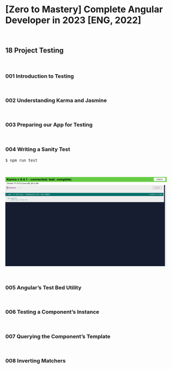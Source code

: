 # [Zero to Mastery] Complete Angular Developer in 2023 [ENG, 2022]

<br/>

## 18 Project Testing

<br/>

### 001 Introduction to Testing

<br/>

### 002 Understanding Karma and Jasmine

<br/>

### 003 Preparing our App for Testing

<br/>

### 004 Writing a Sanity Test

```
$ npm run test
```

<br/>

![Application](/img/pic-m18-p01.png?raw=true)

<br/>

### 005 Angular’s Test Bed Utility

<br/>

### 006 Testing a Component’s Instance

<br/>

### 007 Querying the Component’s Template

<br/>

### 008 Inverting Matchers
